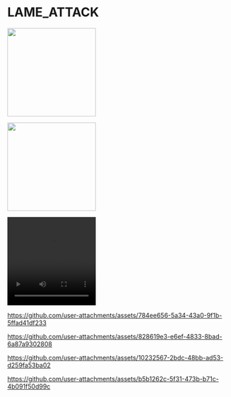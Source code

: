 # LAME_ATTACK

<img src="https://github.com/user-attachments/assets/8f9134e0-5ad9-4570-a04d-5025a8a714db" width="200" height="200">

[<img src="https://github.com/user-attachments/assets/8f9134e0-5ad9-4570-a04d-5025a8a714db" width="200" height="200"/>](https://github.com/user-attachments/assets/db26dfd9-9c61-49e0-b166-454e455aada6)



<video width="200" height="200" src="https://github.com/user-attachments/assets/db26dfd9-9c61-49e0-b166-454e455aada6"></video>





https://github.com/user-attachments/assets/784ee656-5a34-43a0-9f1b-5ffad41df233






https://github.com/user-attachments/assets/828619e3-e6ef-4833-8bad-6a87a9302808





https://github.com/user-attachments/assets/10232567-2bdc-48bb-ad53-d259fa53ba02






https://github.com/user-attachments/assets/b5b1262c-5f31-473b-b71c-4b091f50d99c

